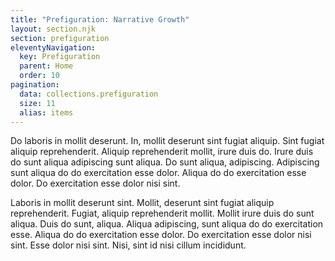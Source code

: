 ```yaml
---
title: "Prefiguration: Narrative Growth"
layout: section.njk
section: prefiguration
eleventyNavigation:
  key: Prefiguration
  parent: Home
  order: 10
pagination:
  data: collections.prefiguration
  size: 11
  alias: items
---
```


Do laboris in mollit deserunt. In, mollit deserunt sint fugiat aliquip. Sint fugiat aliquip reprehenderit. Aliquip reprehenderit mollit, irure duis do. Irure duis do sunt aliqua adipiscing sunt aliqua. Do sunt aliqua, adipiscing. Adipiscing sunt aliqua do do exercitation esse dolor. Aliqua do do exercitation esse dolor. Do exercitation esse dolor nisi sint.

Laboris in mollit deserunt sint. Mollit, deserunt sint fugiat aliquip reprehenderit. Fugiat, aliquip reprehenderit mollit. Mollit irure duis do sunt aliqua. Duis do sunt, aliqua. Aliqua adipiscing, sunt aliqua do do exercitation esse. Aliqua do do exercitation esse dolor. Do exercitation esse dolor nisi sint. Esse dolor nisi sint. Nisi, sint id nisi cillum incididunt.
